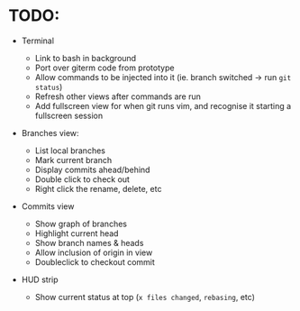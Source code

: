# TODO:

* Terminal
  * Link to bash in background
  * Port over giterm code from prototype
  * Allow commands to be injected into it (ie. branch switched -> run `git status`)
  * Refresh other views after commands are run
  * Add fullscreen view for when git runs vim, and recognise it starting a fullscreen session

* Branches view:
  * List local branches
  * Mark current branch
  * Display commits ahead/behind
  * Double click to check out
  * Right click the rename, delete, etc

* Commits view
  * Show graph of branches
  * Highlight current head
  * Show branch names & heads
  * Allow inclusion of origin in view
  * Doubleclick to checkout commit

* HUD strip
  * Show current status at top (`x files changed`, `rebasing`, etc)
